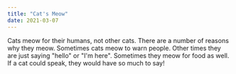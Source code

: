 ```yaml
---
title: "Cat's Meow"
date: 2021-03-07
---
```


Cats meow for their humans, not other cats. There are a number of reasons why they meow. Sometimes cats meow to warn people. Other times they are just saying "hello" or "I'm here". Sometimes they meow for food as well. If a cat could speak, they would have so much to say!
